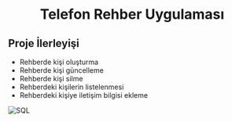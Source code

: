 <h1 align="center">Telefon Rehber Uygulaması</h1>
<h2>Proje İlerleyişi</h2>

<ul>
  <li>Rehberde kişi oluşturma</li>
  <li>Rehberde kişi güncelleme</li>
  <li>Rehberde kişi silme</li>
  <li>Rehberdeki kişilerin listelenmesi</li>
  <li>Rehberdeki kişiye iletişim bilgisi ekleme</li>
 </ul>
 
 ![SQL](https://github.com/BernaKahraman/TelefonRehberi/blob/master/%C4%B0mages/Listeleme.PNG)
 
